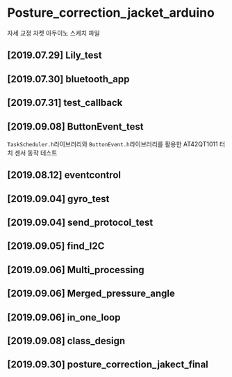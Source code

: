 # Posture_correction_jacket_arduino
자세 교정 자켓 아두이노 스케치 파일

## [2019.07.29] Lily_test

## [2019.07.30] bluetooth_app

## [2019.07.31] test_callback

## [2019.09.08] ButtonEvent_test
`TaskScheduler.h`라이브러리와 `ButtonEvent.h`라이브러리를 활용한 AT42QT1011 터치 센서 동작 테스트

## [2019.08.12] eventcontrol

## [2019.09.04] gyro_test

## [2019.09.04] send_protocol_test

## [2019.09.05] find_I2C

## [2019.09.06] Multi_processing

## [2019.09.06] Merged_pressure_angle

## [2019.09.06] in_one_loop

## [2019.09.08] class_design

## [2019.09.30] posture_correction_jakect_final
